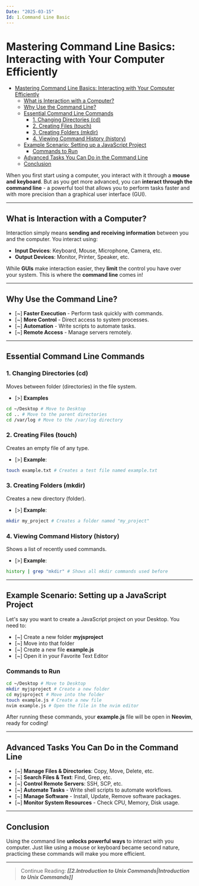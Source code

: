 ```yaml
---
Date: "2025-03-15"
Id: 1.Command Line Basic
---
```


# Mastering Command Line Basics: Interacting with Your Computer Efficiently

<!--toc:start-->

- [Mastering Command Line Basics: Interacting with Your Computer Efficiently](#mastering-command-line-basics-interacting-with-your-computer-efficiently)
  - [What is Interaction with a Computer?](#what-is-interaction-with-a-computer)
  - [Why Use the Command Line?](#why-use-the-command-line)
  - [Essential Command Line Commands](#essential-command-line-commands)
    - [1. Changing Directories (cd)](#1-changing-directories-cd)
    - [2. Creating Files (touch)](#2-creating-files-touch)
    - [3, Creating Folders (mkdir)](#3-creating-folders-mkdir)
    - [4. Viewing Command History (history)](#4-viewing-command-history-history)
  - [Example Scenario: Setting up a JavaScript Project](#example-scenario-setting-up-a-javascript-project)
    - [Commands to Run](#commands-to-run)
  - [Advanced Tasks You Can Do in the Command Line](#advanced-tasks-you-can-do-in-the-command-line)
  - [Conclusion](#conclusion)
  <!--toc:end-->

When you first start using a computer, you interact with it through a **mouse and keyboard**. But as you get more advanced, you can **interact through the command line** - a powerful tool that allows you to perform tasks faster and with more precision than a graphical user interface (GUI).

---

## What is Interaction with a Computer?

Interaction simply means **sending and receiving information** between you and the computer.
You interact using:

- **Input Devices**: Keyboard, Mouse, Microphone, Camera, etc.
- **Output Devices**: Monitor, Printer, Speaker, etc.

While **GUIs** make interaction easier, they **limit** the control you have over your system. This is where the **command line** comes in!

---

## Why Use the Command Line?

- [~] **Faster Execution** - Perform task quickly with commands.
- [~] **More Control** - Direct access to system processes.
- [~] **Automation** - Write scripts to automate tasks.
- [~] **Remote Access** - Manage servers remotely.

---

## Essential Command Line Commands

### 1. Changing Directories (cd)

Moves between folder (directories) in the file system.

- [>] **Examples**

```bash
cd ~/Desktop # Move to Desktop
cd .. # Move to the parent directories
cd /var/log # Move to the /var/log directory
```

### 2. Creating Files (touch)

Creates an empty file of any type.

- [>] **Example**:

```bash
touch example.txt # Creates a test file named example.txt
```

### 3. Creating Folders (mkdir)

Creates a new directory (folder).

- [>] **Example**:

```bash
mkdir my_project # Creates a folder named "my_project"
```

### 4. Viewing Command History (history)

Shows a list of recently used commands.

- [>] **Example**:

```bash
history | grep "mkdir" # Shows all mkdir commands used before
```

---

## Example Scenario: Setting up a JavaScript Project

Let's say you want to create a JavaScript project on your Desktop.
You need to:

- [~] Create a new folder **myjsproject**
- [~] Move into that folder
- [~] Create a new file **example.js**
- [~] Open it in your Favorite Text Editor

### Commands to Run

```bash
cd ~/Desktop # Move to Desktop
mkdir myjsproject # Create a new folder
cd myjsproject # Move into the folder
touch example.js # Create a new file
nvim example.js # Open the file in the nvim editor
```

After running these commands, your **example.js** file will be open in **Neovim**, ready for coding!

---

## Advanced Tasks You Can Do in the Command Line

- [~] **Manage Files & Directories**: Copy, Move, Delete, etc.
- [~] **Search Files & Text**: Find, Grep, etc.
- [~] **Control Remote Servers**: SSH, SCP, etc.
- [~] **Automate Tasks** - Write shell scripts to automate workflows.
- [~] **Manage Software** - Install, Update, Remove software packages.
- [~] **Monitor System Resources** - Check CPU, Memory, Disk usage.

---

## Conclusion

Using the command line **unlocks powerful ways** to interact with you computer. Just like using a mouse or keyboard became second nature, practicing these commands will make you more efficient.

---

> Continue Reading: **_[[2.Introduction to Unix Commands|Introduction to Unix Commands]]_**

